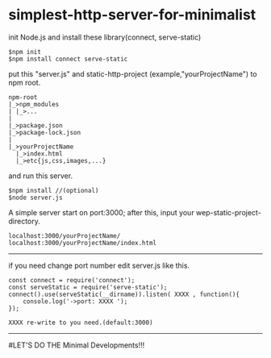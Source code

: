 # simplest-http-server-for-minimalist

init Node.js and install these library(connect, serve-static)
```
$npm init
$npm install connect serve-static 
```

put this "server.js" and static-http-project (example,"yourProjectName") to npm root.
```
npm-root
|_>npm_modules
| |_>...
|
|_>package.json
|_>package-lock.json
|
|_>yourProjectName
  |_>index.html
  |_>etc{js,css,images,...}
```

and run this server.
```
$npm install //(optional)
$node server.js
```

A simple server start on port:3000;
after this, input your wep-static-project-directory.
```
localhost:3000/yourProjectName/
localhost:3000/yourProjectName/index.html
```

---
if you need change port number
edit server.js like this.
```
const connect = require('connect');
const serveStatic = require('serve-static');
connect().use(serveStatic(__dirname)).listen( XXXX , function(){
    console.log('->port: XXXX ');
});

XXXX re-write to you need.(default:3000)
```

---
#LET'S DO THE Minimal Developments!!!
